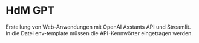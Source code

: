 # HdM GPT

Erstellung von Web-Anwendungen mit OpenAI Asstants API und Streamlit. In die Datei env-template müssen die API-Kennwörter eingetragen werden.
